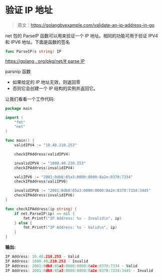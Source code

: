 # 验证 IP 地址

> 原文：<https://golangbyexample.com/validate-an-ip-address-in-go>

net 包的 ParseIP 函数可以用来验证一个 IP 地址。相同的功能可用于验证 IPV4 和 IPV6 地址。下面是函数的签名

```go
func ParseIP(s string) IP
```

[https://golang . org/pkg/net/# parse IP](https://golang.org/pkg/net/#ParseIP)

parsnip 函数

*   如果给定的 IP 地址无效，则返回零
*   否则它会创建一个 IP 结构的实例并返回它。

让我们看看一个工作代码:

```go
package main

import (
    "fmt"
    "net"
)

func main() {
    validIPV4 := "10.40.210.253"

    checkIPAddress(validIPV4)

    invalidIPV4 := "1000.40.210.253"
    checkIPAddress(invalidIPV4)

    valiIPV6 := "2001:0db8:85a3:0000:0000:8a2e:0370:7334"
    checkIPAddress(valiIPV6)

    invalidIPV6 := "2001:0db8:85a3:0000:0000:8a2e:0370:7334:3445"
    checkIPAddress(invalidIPV6)
}

func checkIPAddress(ip string) {
    if net.ParseIP(ip) == nil {
        fmt.Printf("IP Address: %s - Invalid\n", ip)
    } else {
        fmt.Printf("IP Address: %s - Valid\n", ip)
    }
} 
```

**输出:**

```go
IP Address: 10.40.210.253 - Valid
IP Address: 1000.40.210.253 - Invalid
IP Address: 2001:0db8:85a3:0000:0000:8a2e:0370:7334 - Valid
IP Address: 2001:0db8:85a3:0000:0000:8a2e:0370:7334:3445 - Invalid
```